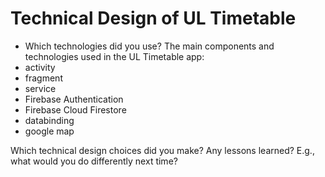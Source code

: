 # Technical Design of UL Timetable
* Which technologies did you use?
The main components and technologies used in the UL Timetable app:
* activity
* fragment
* service
* Firebase Authentication
* Firebase Cloud Firestore
* databinding
* google map

Which technical design choices did you make?
Any lessons learned? E.g., what would you do differently next time?
